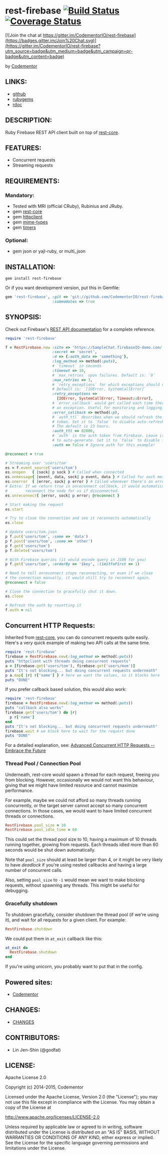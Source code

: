 # rest-firebase [![Build Status](https://secure.travis-ci.org/CodementorIO/rest-firebase.png?branch=master)](http://travis-ci.org/CodementorIO/rest-firebase) [![Coverage Status](https://coveralls.io/repos/CodementorIO/rest-firebase/badge.png)](https://coveralls.io/r/CodementorIO/rest-firebase)

[![Join the chat at https://gitter.im/CodementorIO/rest-firebase](https://badges.gitter.im/Join%20Chat.svg)](https://gitter.im/CodementorIO/rest-firebase?utm_source=badge&utm_medium=badge&utm_campaign=pr-badge&utm_content=badge)

by [Codementor][]

[Codementor]: https://www.codementor.io/

## LINKS:

* [github](https://github.com/CodementorIO/rest-firebase)
* [rubygems](https://rubygems.org/gems/rest-firebase)
* [rdoc](http://rdoc.info/projects/CodementorIO/rest-firebase)

## DESCRIPTION:

Ruby Firebase REST API client built on top of [rest-core][].

[rest-core]: https://github.com/godfat/rest-core

## FEATURES:

* Concurrent requests
* Streaming requests

## REQUIREMENTS:

### Mandatory:

* Tested with MRI (official CRuby), Rubinius and JRuby.
* gem [rest-core][]
* gem [httpclient][]
* gem [mime-types][]
* gem [timers][]

[httpclient]: https://github.com/nahi/httpclient
[mime-types]: https://github.com/halostatue/mime-types
[timers]: https://github.com/celluloid/timers

### Optional:

* gem json or yajl-ruby, or multi_json

## INSTALLATION:

``` shell
gem install rest-firebase
```

Or if you want development version, put this in Gemfile:

``` ruby
gem 'rest-firebase', :git => 'git://github.com/CodementorIO/rest-firebase.git',
                     :submodules => true
```

## SYNOPSIS:

Check out Firebase's
[REST API documentation](https://www.firebase.com/docs/rest-api.html)
for a complete reference.

``` ruby
require 'rest-firebase'

f = RestFirebase.new :site => 'https://SampleChat.firebaseIO-demo.com/',
                     :secret => 'secret',
                     :d => {:auth_data => 'something'},
                     :log_method => method(:puts),
                     # `timeout` in seconds
                     :timeout => 10,
                     # `max_retries` upon failures. Default is: `0`
                     :max_retries => 3,
                     # `retry_exceptions` for which exceptions should retry
                     # Default is: `[IOError, SystemCallError]`
                     :retry_exceptions =>
                       [IOError, SystemCallError, Timeout::Error],
                     # `error_callback` would get called each time there's
                     # an exception. Useful for monitoring and logging.
                     :error_callback => method(:p),
                     # `auth_ttl` describes when we should refresh the auth
                     # token. Set it to `false` to disable auto-refreshing.
                     # The default is 23 hours.
                     :auth_ttl => 82800,
                     # `auth` is the auth token from Firebase. Leave it alone
                     # to auto-generate. Set it to `false` to disable it.
                     :auth => false # Ignore auth for this example!

@reconnect = true

# Streaming over 'users/tom'
es = f.event_source('users/tom')
es.onopen   { |sock| p sock } # Called when connected
es.onmessage{ |event, data, sock| p event, data } # Called for each message
es.onerror  { |error, sock| p error } # Called whenever there's an error
# Extra: If we return true in onreconnect callback, it would automatically
#        reconnect the node for us if disconnected.
es.onreconnect{ |error, sock| p error; @reconnect }

# Start making the request
es.start

# Try to close the connection and see it reconnects automatically
es.close

# Update users/tom.json
p f.put('users/tom', :some => 'data')
p f.post('users/tom', :some => 'other')
p f.get('users/tom')
p f.delete('users/tom')

# With Firebase queries (it would encode query in JSON for you)
p f.get('users/tom', :orderBy => '$key', :limitToFirst => 1)

# Need to tell onreconnect stops reconnecting, or even if we close
# the connection manually, it would still try to reconnect again.
@reconnect = false

# Close the connection to gracefully shut it down.
es.close

# Refresh the auth by resetting it
f.auth = nil
```

## Concurrent HTTP Requests:

Inherited from [rest-core][], you can do concurrent requests quite easily.
Here's a very quick example of making two API calls at the same time.

``` ruby
require 'rest-firebase'
firebase = RestFirebase.new(:log_method => method(:puts))
puts "httpclient with threads doing concurrent requests"
a = [firebase.get('users/tom'), firebase.get('users/mom')]
puts "It's not blocking... but doing concurrent requests underneath"
p a.map{ |r| r['name'] } # here we want the values, so it blocks here
puts "DONE"
```

If you prefer callback based solution, this would also work:

``` ruby
require 'rest-firebase'
firebase = RestFirebase.new(:log_method => method(:puts))
puts "callback also works"
firebase.get('users/tom') do |r|
  p r['name']
end
puts "It's not blocking... but doing concurrent requests underneath"
firebase.wait # we block here to wait for the request done
puts "DONE"
```

For a detailed explanation, see:
[Advanced Concurrent HTTP Requests -- Embrace the Future][future]

[future]: https://github.com/godfat/rest-core#advanced-concurrent-http-requests----embrace-the-future

### Thread Pool / Connection Pool

Underneath, rest-core would spawn a thread for each request, freeing you
from blocking. However, occasionally we would not want this behaviour,
giving that we might have limited resource and cannot maximize performance.

For example, maybe we could not afford so many threads running concurrently,
or the target server cannot accept so many concurrent connections. In those
cases, we would want to have limited concurrent threads or connections.

``` ruby
RestFirebase.pool_size = 10
RestFirebase.pool_idle_time = 60
```

This could set the thread pool size to 10, having a maximum of 10 threads
running together, growing from requests. Each threads idled more than 60
seconds would be shut down automatically.

Note that `pool_size` should at least be larger than 4, or it might be
very likely to have _deadlock_ if you're using nested callbacks and having
a large number of concurrent calls.

Also, setting `pool_size` to `-1` would mean we want to make blocking
requests, without spawning any threads. This might be useful for debugging.

### Gracefully shutdown

To shutdown gracefully, consider shutdown the thread pool (if we're using it),
and wait for all requests for a given client. For example:

``` ruby
RestFirebase.shutdown
```

We could put them in `at_exit` callback like this:

``` ruby
at_exit do
  RestFirebase.shutdown
end
```

If you're using unicorn, you probably want to put that in the config.

## Powered sites:

* [Codementor][]

## CHANGES:

* [CHANGES](CHANGES.md)

## CONTRIBUTORS:

* Lin Jen-Shin (@godfat)

## LICENSE:

Apache License 2.0

Copyright (c) 2014-2015, Codementor

Licensed under the Apache License, Version 2.0 (the "License");
you may not use this file except in compliance with the License.
You may obtain a copy of the License at

   <http://www.apache.org/licenses/LICENSE-2.0>

Unless required by applicable law or agreed to in writing, software
distributed under the License is distributed on an "AS IS" BASIS,
WITHOUT WARRANTIES OR CONDITIONS OF ANY KIND, either express or implied.
See the License for the specific language governing permissions and
limitations under the License.
